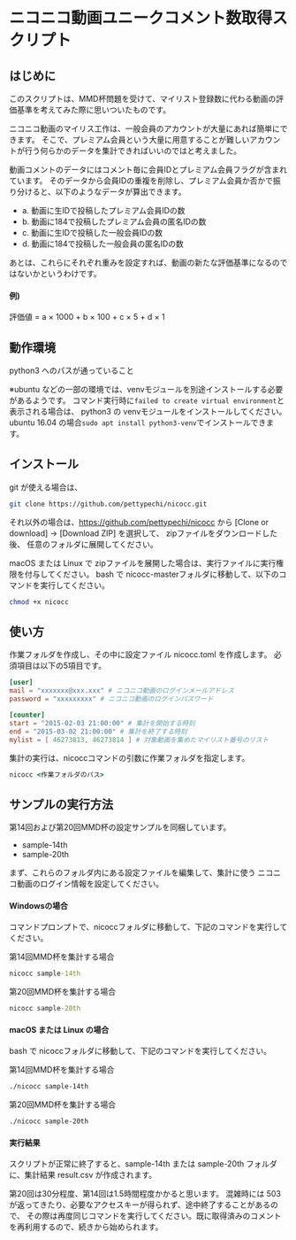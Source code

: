 # ニコニコ動画ユニークコメント数取得スクリプト

## はじめに
このスクリプトは、MMD杯問題を受けて、マイリスト登録数に代わる動画の評価基準を考えてみた際に思いついたものです。

ニコニコ動画のマイリス工作は、一般会員のアカウントが大量にあれば簡単にできます。
そこで、プレミアム会員という大量に用意することが難しいアカウントが行う何らかのデータを集計できればいいのではと考えました。

動画コメントのデータにはコメント毎に会員IDとプレミアム会員フラグが含まれています。
そのデータから会員IDの重複を削除し、プレミアム会員か否かで振り分けると、以下のようなデータが算出できます。

- a. 動画に生IDで投稿したプレミアム会員IDの数
- b. 動画に184で投稿したプレミアム会員の匿名IDの数
- c. 動画に生IDで投稿した一般会員IDの数
- d. 動画に184で投稿した一般会員の匿名IDの数

あとは、これらにそれぞれ重みを設定すれば、動画の新たな評価基準になるのではないかというわけです。

#### 例)
評価値 = a × 1000 + b × 100 + c × 5 + d × 1

## 動作環境
python3 へのパスが通っていること

※ubuntu などの一部の環境では、venvモジュールを別途インストールする必要があるようです。
コマンド実行時に`failed to create virtual environment`と表示される場合は、
python3 の venvモジュールをインストールしてください。
ubuntu 16.04 の場合`sudo apt install python3-venv`でインストールできます。

## インストール

git が使える場合は、

```bash
git clone https://github.com/pettypechi/nicocc.git
```

それ以外の場合は、https://github.com/pettypechi/nicocc から [Clone or download] → [Download ZIP] を選択して、
zipファイルをダウンロードした後、 任意のフォルダに展開してください。

macOS または Linux で zipファイルを展開した場合は、実行ファイルに実行権限を付与してください。
bash で nicocc-masterフォルダに移動して、以下のコマンドを実行してください。

```bash
chmod +x nicocc
```

## 使い方
作業フォルダを作成し、その中に設定ファイル nicocc.toml を作成します。
必須項目は以下の5項目です。

```toml
[user]
mail = "xxxxxxx@xxx.xxx" # ニコニコ動画のログインメールアドレス
password = "xxxxxxxxx" # ニコニコ動画のログインパスワード

[counter]
start = "2015-02-03 21:00:00" # 集計を開始する時刻
end = "2015-03-02 21:00:00" # 集計を終了する時刻
mylist = [ 46273813, 46273814 ] # 対象動画を集めたマイリスト番号のリスト
```

集計の実行は、nicoccコマンドの引数に作業フォルダを指定します。
```cmd
nicocc <作業フォルダのパス>  
```

## サンプルの実行方法
第14回および第20回MMD杯の設定サンプルを同梱しています。

- sample-14th
- sample-20th

まず、これらのフォルダ内にある設定ファイルを編集して、集計に使う
ニコニコ動画のログイン情報を設定してください。

#### Windowsの場合
コマンドプロンプトで、nicoccフォルダに移動して、下記のコマンドを実行してください。

第14回MMD杯を集計する場合
```cmd
nicocc sample-14th
```

第20回MMD杯を集計する場合
```cmd
nicocc sample-20th
```

#### macOS または Linux の場合
bash で nicoccフォルダに移動して、下記のコマンドを実行してください。

第14回MMD杯を集計する場合
```bash
./nicocc sample-14th
```

第20回MMD杯を集計する場合
```bash
./nicocc sample-20th
```

#### 実行結果
スクリプトが正常に終了すると、sample-14th または sample-20th フォルダに、集計結果 result.csv が作成されます。

第20回は30分程度、第14回は1.5時間程度かかると思います。
混雑時には 503 が返ってきたり、必要なアクセスキーが得られず、途中終了することがあるので、
その際は再度同じコマンドを実行してください。既に取得済みのコメントを再利用するので、続きから始められます。
